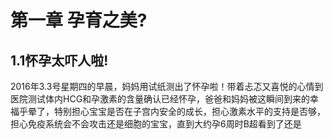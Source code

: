 # 第一章 孕育之美?

## 1.1怀孕太吓人啦!

2016年3.3号星期四的早晨，妈妈用试纸测出了怀孕啦！带着忐忑又喜悦的心情到医院测试体内HCG和孕激素的含量确认已经怀孕，爸爸和妈妈被这瞬间到来的幸福乎晕了，特别担心宝宝是否在子宫内安全的成长，担心激素水平的支持是否够，担心免疫系统会不会攻击还是细胞的宝宝，直到大约孕6周时B超看到了还是



